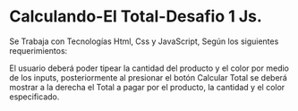 # Calculando-El Total-Desafio 1 Js.

Se Trabaja con Tecnologías Html, Css y JavaScript, Según los siguientes requerimientos:

El usuario deberá poder tipear la cantidad del producto y el color por medio de los inputs, posteriormente al presionar el botón Calcular Total se deberá mostrar a la derecha el Total a pagar por el producto, la cantidad y el color especificado.
